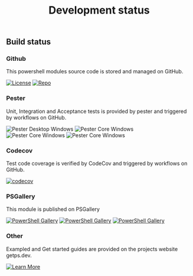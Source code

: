 ﻿---
id: devstatus
title: Development status
---

## Build status

### Github

This powershell modules source code is stored and managed on GitHub.

[![License](https://img.shields.io/github/license/hanpq/PS.Tools.WinUtility)](https://github.com/hanpq/PS.Tools.WinUtility/blob/main/LICENSE)
[![Repo](https://img.shields.io/badge/repo-PS.Tools.WinUtility-success?logo=github)](https://github.com/hanpq/PS.Tools.WinUtility)

### Pester

Unit, Integration and Acceptance tests is provided by pester and triggered by workflows on GitHub.

![Pester Desktop Windows](https://github.com/hanpq/PS.Tools.WinUtility/workflows/Pester%20Desktop%20Windows/badge.svg?branch=main)
![Pester Core Windows](https://github.com/hanpq/PS.Tools.WinUtility/workflows/Pester%20Core%20Windows/badge.svg?branch=main)
![Pester Core Windows](https://github.com/hanpq/PS.Tools.WinUtility/workflows/Pester%20Core%20MacOS/badge.svg?branch=main)
![Pester Core Windows](https://github.com/hanpq/PS.Tools.WinUtility/workflows/Pester%20Core%20Linux/badge.svg?branch=main)

### Codecov

Test code coverage is verified by CodeCov and triggered by workflows on GitHub.

[![codecov](https://codecov.io/gh/hanpq/PS.Tools.WinUtility/branch/main/graph/badge.svg)](https://codecov.io/gh/hanpq/PS.Tools.WinUtility)

### PSGallery

This module is published on PSGallery

[![PowerShell Gallery](https://img.shields.io/powershellgallery/v/PS.Tools.WinUtility?label=PSGallery)](https://www.powershellgallery.com/packages/PS.Tools.WinUtility)
[![PowerShell Gallery](https://img.shields.io/powershellgallery/dt/PS.Tools.WinUtility?label=PSGallery%20downloads)](https://www.powershellgallery.com/packages/PS.Tools.WinUtility)
[![PowerShell Gallery](https://img.shields.io/powershellgallery/p/PS.Tools.WinUtility)](https://www.powershellgallery.com/packages/PS.Tools.WinUtility)

### Other

Exampled and Get started guides are provided on the projects website getps.dev.

[![Learn More](https://img.shields.io/badge/Learn%20More-PS.Tools.WinUtility-success)](https://getps.dev/modules/PS.Tools.WinUtility/quickstart)
